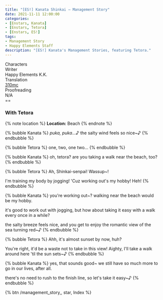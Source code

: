 ```yaml
---
title: "[ES!] Kanata Shinkai – Management Story"
date: 2021-11-11 12:00:00
categories:
- [Enstars, Kanata]
- [Enstars, Tetora]
- [Enstars, ES!]
tags:
- Management Story
- Happy Elements Staff
description: "[ES!] Kanata's Management Stories, featuring Tetora."
---
```

<div class="three-wrapper" style="--storyColor:#965e7d;--storyColor-rgb:150,94,125;--storyColor-h:326.8;--storyColor-s: 23%;--storyColor-l:47.8%;">
    <div class="info-area">
        <div class="info">
            <div class="info-item characters">
                <div class="label">
                    Characters
                </div>
                <div class="value">
                <a href="/categories/Enstars/Kanata" character="Kanata"></a>
                <a href="/categories/Enstars/Tetora" character="Tetora"></a>
                </div>
            </div>
            <div class="info-item one">
                <div class="label">
                    Writer
                </div>
                <div class="value">
                    Happy Elements K.K.
                </div>
            </div>
            <div class="info-item two">
                <div class="label">
                    Translation
                </div>
                <div class="value">
                    <a href="/about">310mc</a>
                </div>
            </div>
            <div class="info-item three">
                <div class="label">
                   Proofreading
                </div>
                <div class="value">
                    N/A
                </div>
            </div>
        </div>
    </div>
</div>

<!-- more -->
<link rel="stylesheet" href="">
==

### With Tetora

{% note location %}
**Location:** Beach
{% endnote %}

{% bubble Kanata %}
*puka, puka*…♪ the salty wind feels so nice~♪
{% endbubble %}

{% bubble Tetora %}
one, two, one two…
{% endbubble %}

{% bubble Kanata %}
oh, tetora? are you taking a walk near the beach, too?
{% endbubble %}

{% bubble Tetora %}
Ah, Shinkai-senpai! Wassup~!

I'm training my body by jogging! 'Cuz working out's my hobby! Heh!
{% endbubble %}

{% bubble Kanata %}
you're working out~? walking near the beach would be my hobby.

it's good to work out with jogging, but how about taking it easy with a walk every once in a while?

the salty breeze feels nice, and you get to enjoy the romantic view of the sea turning red~♪
{% endbubble %}

{% bubble Tetora %}
Ahh, it's almost sunset by now, huh?

You're right, it'd be a waste not to take in this view! Aighty, I'll take a walk around here 'til the sun sets~♪
{% endbubble %}

{% bubble Kanata %}
yes, that sounds good~ we still have so much more to go in our lives, after all.

there's no need to rush to the finish line, so let's take it easy~♪
{% endbubble %}

<div toc>{% btn /management_story,, star, Index %}</div>
